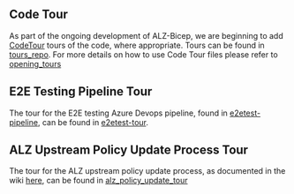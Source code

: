 <!-- markdownlint-disable -->
## Code Tour
<!-- markdownlint-restore -->

As part of the ongoing development of ALZ-Bicep, we are beginning to add [CodeTour](https://marketplace.visualstudio.com/items?itemName=vsls-contrib.codetour) tours of the code, where appropriate. Tours can be found in [tours_repo]. For more details on how to use Code Tour files please refer to [opening_tours]

## E2E Testing Pipeline Tour

The tour for the E2E testing Azure Devops pipeline, found in [e2etest-pipeline], can be found in [e2etest-tour].

## ALZ Upstream Policy Update Process Tour

The tour for the ALZ upstream policy update process, as documented in the wiki [here][alz_policy_update_wiki], can be found in [alz_policy_update_tour]

[tours_repo]:                                 https://github.com/Evilazaro/ALZ-Bicep/blob/main/.vscode/tours "Tours - Home"
[e2etest-pipeline]:                           https://github.com/Evilazaro/ALZ-Bicep/blob/main/tests/pipelines/bicep-build-to-validate.yml "E2E Test pipeline"
[e2etest-tour]:                               https://github.com/Evilazaro/ALZ-Bicep/blob/main/.vscode/tours/E2Etesttour.tour "E2E Test pipeline tour"
[opening_tours]:                               https://marketplace.visualstudio.com/items?itemName=vsls-contrib.codetour&ssr=false#user-content-opening-tours "Opening Code Tours"
[alz_policy_update_wiki]:                     https://github.com/Evilazaro/ALZ-Bicep/wiki/PolicyDeepDive "Wiki - Policy Deep Dive"
[alz_policy_update_tour]:                     https://github.com/Evilazaro/ALZ-Bicep/blob/main/.vscode/tours/upstreamPolicyUpdateProcess.tour "ALZ Upstream Policy Update Process Tour"
